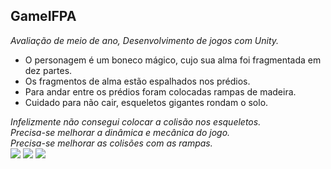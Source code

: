 ## GameIFPA
<i>Avaliação de meio de ano, Desenvolvimento de jogos com Unity.</i>
<ul>
 <li>O personagem é um boneco mágico, cujo sua alma foi fragmentada em dez partes.</li>
 <li>Os fragmentos de alma estão espalhados nos prédios.</li>
 <li>Para andar entre os prédios foram colocadas rampas de madeira.</li>
 <li>Cuidado para não cair, esqueletos gigantes rondam o solo.</li>
</ul>
<i>Infelizmente não consegui colocar a colisão nos esqueletos.</i><br>
<i>Precisa-se melhorar a dinâmica e mecânica do jogo.</i><br>
<i>Precisa-se melhorar as colisões com as rampas.</i><br>
<img src='https://user-images.githubusercontent.com/42920754/81053568-cfd01700-8eb4-11ea-8585-aa7aea616a5a.PNG'>
<img src='https://user-images.githubusercontent.com/42920754/81053580-d3fc3480-8eb4-11ea-9a2b-098ef323459a.PNG'>
<img src='https://user-images.githubusercontent.com/42920754/81053579-d3fc3480-8eb4-11ea-82b7-d4ddaaa7d7eb.PNG'>
